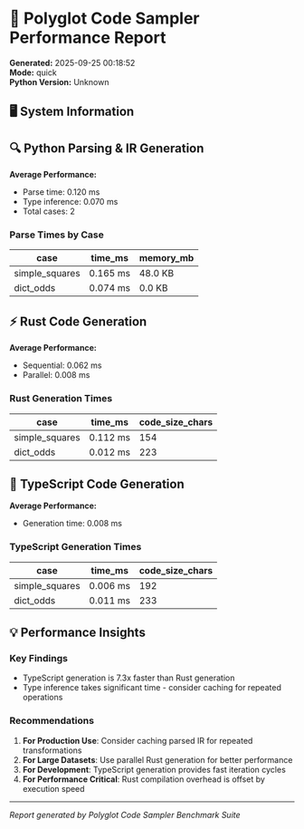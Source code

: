 # 🚀 Polyglot Code Sampler Performance Report

**Generated:** 2025-09-25 00:18:52  
**Mode:** quick  
**Python Version:** Unknown

## 🖥️ System Information

## 🔍 Python Parsing & IR Generation

**Average Performance:**
- Parse time: 0.120 ms
- Type inference: 0.070 ms
- Total cases: 2

### Parse Times by Case

| case | time_ms | memory_mb |
| --- | --- | --- |
| simple_squares | 0.165 ms | 48.0 KB |
| dict_odds | 0.074 ms | 0.0 KB |

## ⚡ Rust Code Generation

**Average Performance:**
- Sequential: 0.062 ms
- Parallel: 0.008 ms

### Rust Generation Times

| case | time_ms | code_size_chars |
| --- | --- | --- |
| simple_squares | 0.112 ms | 154 |
| dict_odds | 0.012 ms | 223 |

## 📘 TypeScript Code Generation

**Average Performance:**
- Generation time: 0.008 ms

### TypeScript Generation Times

| case | time_ms | code_size_chars |
| --- | --- | --- |
| simple_squares | 0.006 ms | 192 |
| dict_odds | 0.011 ms | 233 |

## 💡 Performance Insights

### Key Findings

- TypeScript generation is 7.3x faster than Rust generation
- Type inference takes significant time - consider caching for repeated operations

### Recommendations

1. **For Production Use**: Consider caching parsed IR for repeated transformations
2. **For Large Datasets**: Use parallel Rust generation for better performance
3. **For Development**: TypeScript generation provides fast iteration cycles
4. **For Performance Critical**: Rust compilation overhead is offset by execution speed

---
*Report generated by Polyglot Code Sampler Benchmark Suite*
